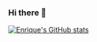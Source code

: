 ### Hi there 👋

<!--
**enrique-zarate/enrique-zarate** is a ✨ _special_ ✨ repository because its `README.md` (this file) appears on your GitHub profile.

Here are some ideas to get you started:

- 🔭 I’m currently working on ...
- 🌱 I’m currently learning ...
- 👯 I’m looking to collaborate on ...
- 🤔 I’m looking for help with ...
- 💬 Ask me about ...
- 📫 How to reach me: ...
- 😄 Pronouns: ...
- ⚡ Fun fact: ...
-->

[![Enrique's GitHub stats](https://github-readme-stats.vercel.app/api?username=enrique-zarate&theme=gruvbox)](https://github.com/enrique-zarate/github-readme-stats)
